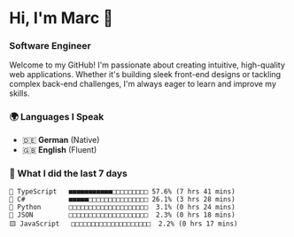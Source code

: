 # Hi, I'm Marc 👋 
### Software Engineer

Welcome to my GitHub! I'm passionate about creating intuitive, high-quality web applications. Whether it's building sleek front-end designs or tackling complex back-end challenges, I'm always eager to learn and improve my skills.  

### 🌍 Languages I Speak  
- 🇩🇪 **German** (Native)  
- 🇬🇧 **English** (Fluent)

### 🤯 What I did the last 7 days

```
🔷 TypeScript   ■■■■■■■■■■■□□□□□□□□□ 57.6% (7 hrs 41 mins)
🔷 C#           ■■■■■□□□□□□□□□□□□□□□ 26.1% (3 hrs 28 mins)
🐍 Python       □□□□□□□□□□□□□□□□□□□□  3.1% (0 hrs 24 mins)
📄 JSON         □□□□□□□□□□□□□□□□□□□□  2.3% (0 hrs 18 mins)
🟨 JavaScript   □□□□□□□□□□□□□□□□□□□□  2.2% (0 hrs 17 mins)
```
